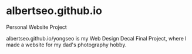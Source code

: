 # albertseo.github.io
Personal Website Project

albertseo.github.io/yongseo is my Web Design Decal Final Project, where I made a website for my dad's photography hobby.
